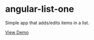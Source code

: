 # angular-list-one

Simple app that adds/edits items in a list.

[View Demo](https://codesandbox.io/s/wnjpm6lpm7)
